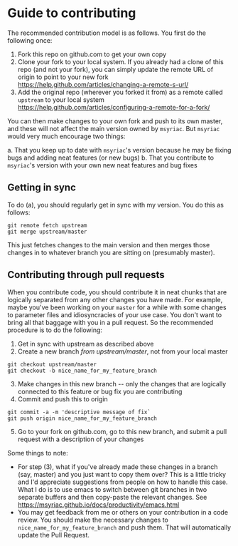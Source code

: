 # Guide to contributing

The recommended contribution model is as follows. You first do the following once:

1. Fork this repo on github.com to get your own copy
2. Clone your fork to your local system. If you already had a clone of this repo (and not your fork), you can simply update the remote URL of origin to point to your new fork https://help.github.com/articles/changing-a-remote-s-url/
3. Add the original repo (wherever you forked it from) as a remote called `upstream` to your local system https://help.github.com/articles/configuring-a-remote-for-a-fork/

You can then make changes to your own fork and push to its own master, and these will not affect the main version owned by `msyriac`. But `msyriac` would very much encourage two things:

a. That you keep up to date with `msyriac`'s version because he may be fixing bugs and adding neat features (or new bugs)
b. That you contribute to `msyriac`'s version with your own new neat features and bug fixes

## Getting in sync

To do (a), you should regularly get in sync with my version. You do this as follows:

```
git remote fetch upstream
git merge upstream/master
```

This just fetches changes to the main version and then merges those changes in to whatever branch you are sitting on (presumably master).

## Contributing through pull requests

When you contribute code, you should contribute it in neat chunks that are logically separated from any other changes you have made. For example, maybe you've been working on your `master` for a while with some changes to parameter files and idiosyncracies of your use case. You don't want to bring all that baggage with you in a pull request. So the recommended procedure is to do the following:

1. Get in sync with upstream as described above
2. Create a new branch *from upstream/master*, not from your local master
```
git checkout upstream/master
git checkout -b nice_name_for_my_feature_branch
```
3. Make changes in this new branch -- only the changes that are logically connected to this feature or bug fix you are contributing
4. Commit and push this to origin
```
git commit -a -m 'descriptive message of fix`
git push origin nice_name_for_my_feature_branch
```
5. Go to your fork on github.com, go to this new branch, and submit a pull request with a description of your changes

Some things to note:
- For step (3), what if you've already made these changes in a branch (say, master) and you just want to copy them over? This is a little tricky and I'd appreciate suggestions from people on how to handle this case. What I do is to use emacs to switch between git branches in two separate buffers and then copy-paste the relevant changes. See https://msyriac.github.io/docs/productivity/emacs.html 
- You may get feedback from me or others on your contribution in a code review. You should make the necessary changes to `nice_name_for_my_feature_branch` and push them. That will automatically update the Pull Request.



